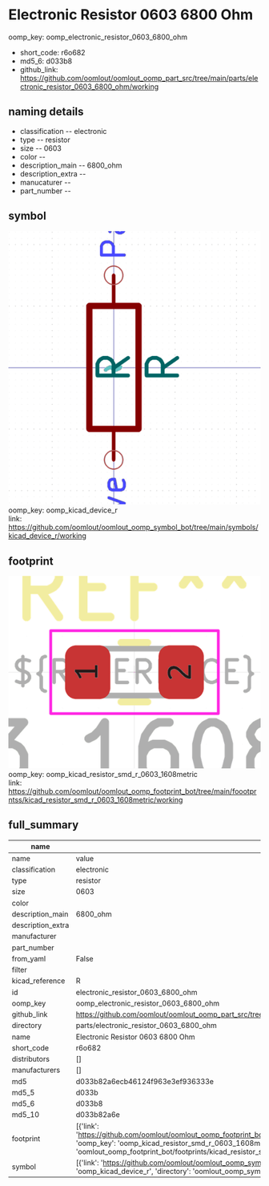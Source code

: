 # Electronic Resistor 0603 6800 Ohm
oomp_key: oomp_electronic_resistor_0603_6800_ohm 

  
* short_code: r6o682
* md5_6: d033b8  
* github_link: https://github.com/oomlout/oomlout_oomp_part_src/tree/main/parts/electronic_resistor_0603_6800_ohm/working  
## naming details
* classification -- electronic
* type -- resistor
* size -- 0603
* color -- 
* description_main -- 6800_ohm
* description_extra -- 
* manucaturer -- 
* part_number -- 



## symbol

![](symbol/0/working/working_600.png)  
oomp_key: oomp_kicad_device_r  
link: https://github.com/oomlout/oomlout_oomp_symbol_bot/tree/main/symbols/kicad_device_r/working  

## footprint

![](footprint/0/working/working_600.png)  
oomp_key: oomp_kicad_resistor_smd_r_0603_1608metric  
link: https://github.com/oomlout/oomlout_oomp_footprint_bot/tree/main/foootprntss/kicad_resistor_smd_r_0603_1608metric/working  

## full_summary
| name | value | 
| --- | --- | 
| name | value | 
| classification | electronic | 
| type | resistor | 
| size | 0603 | 
| color |  | 
| description_main | 6800_ohm | 
| description_extra |  | 
| manufacturer |  | 
| part_number |  | 
| from_yaml | False | 
| filter |  | 
| kicad_reference | R | 
| id | electronic_resistor_0603_6800_ohm | 
| oomp_key | oomp_electronic_resistor_0603_6800_ohm | 
| github_link | https://github.com/oomlout/oomlout_oomp_part_src/tree/main/parts/electronic_resistor_0603_6800_ohm/working | 
| directory | parts/electronic_resistor_0603_6800_ohm | 
| name | Electronic Resistor 0603 6800 Ohm | 
| short_code | r6o682 | 
| distributors | [] | 
| manufacturers | [] | 
| md5 | d033b82a6ecb46124f963e3ef936333e | 
| md5_5 | d033b | 
| md5_6 | d033b8 | 
| md5_10 | d033b82a6e | 
| footprint | [{'link': 'https://github.com/oomlout/oomlout_oomp_footprint_bot/tree/main/foootprntss/kicad_resistor_smd_r_0603_1608metric', 'oomp_key': 'oomp_kicad_resistor_smd_r_0603_1608metric', 'directory': 'oomlout_oomp_footprint_bot/footprints/kicad_resistor_smd_r_0603_1608metric//working/working.kicad_mod'}] | 
| symbol | [{'link': 'https://github.com/oomlout/oomlout_oomp_symbol_bot/tree/main/symbols/kicad_device_r', 'oomp_key': 'oomp_kicad_device_r', 'directory': 'oomlout_oomp_symbol_bot/symbols/kicad_device_r//working/working.kicad_sym'}] | 
